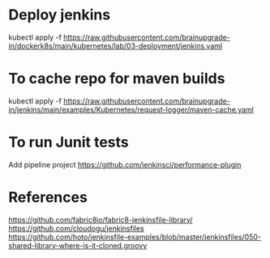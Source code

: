 # Deploy jenkins
kubectl apply -f https://raw.githubusercontent.com/brainupgrade-in/dockerk8s/main/kubernetes/lab/03-deployment/jenkins.yaml

# To cache repo for maven builds
kubectl apply -f https://raw.githubusercontent.com/brainupgrade-in/jenkins/main/examples/Kubernetes/request-logger/maven-cache.yaml

# To run Junit tests
Add pipeline project https://github.com/jenkinsci/performance-plugin 


# References
https://github.com/fabric8io/fabric8-jenkinsfile-library/
https://github.com/cloudogu/jenkinsfiles
https://github.com/hoto/jenkinsfile-examples/blob/master/jenkinsfiles/050-shared-library-where-is-it-cloned.groovy